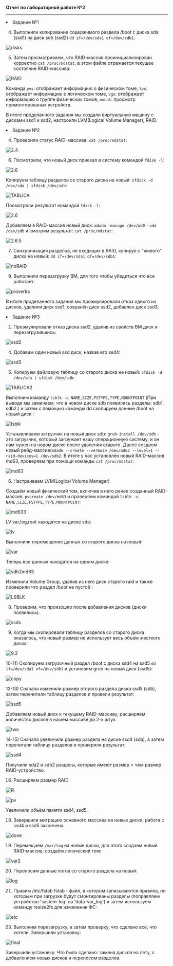 **Отчет по лабораторной работе №2**
***
<li>Задание №1</li>

4) Выполнили копирование содержимого раздела /boot с диска sda (ssd1) на диск sdb (ssd2) `dd if=/dev/sda1 of=/dev/sdb1`:

![disks](https://github.com/kawakate/laba/blob/master/lab%202/1.4.png)

5) Затем просматриваем, что RAID-массив проинициализирован корректно `cat /proc/mdstat`, в этом файле отражается текущее состояние RAID-массива:

![RAID](https://github.com/kawakate/laba/blob/master/lab%202/1.5.4.png)

Команда `pvs`: отображает информацию о физическом томе, `lvs`: отображает информацию о логическом томе, `vgs`: отображает информацию о группе физических томов, `mount`: просмотр примонтированых устройств.

В итоге проделанного задания мы создали виртуальную машину с дисками ssd1 и ssd2, настроили LVM(Logical Volume Manager), RAID.

<li>Задание №2</li>

4) Проверили статус RAID-массива: `cat /proc/mdstat`:

![2.4](https://github.com/kawakate/laba/blob/master/lab%202/2.4.png)

6) Посмотрели, что новый диск приехал в систему командой `fdisk -l`:

![2.6](https://github.com/kawakate/laba/blob/master/lab%202/2.6.1.png)

 Копируем таблицу разделов со старого диска на новый: `sfdisk -d /dev/sda | sfdisk /dev/sdb`:

![TABLICA](https://github.com/kawakate/laba/blob/master/lab%202/2.6.2.png)

 Посмотрели результат командой `fdisk -l`:

![2.6](https://github.com/kawakate/laba/blob/master/lab%202/2.6.3.png)

 Добавляем в RAID-массив новый диск: `mdadm —manage /dev/md0 —add /dev/sdb` и смотрим результат: `cat /proc/mdstat`:

![2.6.5](https://github.com/kawakate/laba/blob/master/lab%202/2.6.5.png)

7) Cинхронизация разделов, не входящих в RAID, копируя с "живого" диска на новый: `dd if=/dev/sda1 of=/dev/sdb1`:

![noRAID](https://github.com/kawakate/laba/blob/master/lab%202/2.7.png)

9) Выполнили перезагрузку ВМ, для того чтобы убедиться что все работает:

![proverka](https://github.com/kawakate/laba/blob/master/lab%202/2.9.png)

В итоге проделанного задания мы проэмулировали отказ одного из дисков, удалили диск ssd1, сохранён диск ssd2, добавлен диск ssd3.

<li>Задание №3</li>

1) Проэмулировали отказ диска ssd2, удалив из свойств ВМ диск и перезагрузившись:

![ssd2](https://github.com/kawakate/laba/blob/master/lab%202/3.1.png)

4) Добавим один новый ssd диск, назвав его ssd4:

![ssd3](https://github.com/kawakate/laba/blob/master/lab%202/3.4.png)

5) Копируем файловую таблицу со старого диска на новый: `sfdisk -d /dev/sda | sfdisk /dev/sdb`:

![TABLICA2](https://github.com/kawakate/laba/blob/master/lab%202/3.5.1.png)

Выполним команду `lsblk -o NAME,SIZE,FSTYPE,TYPE,MOUNTPOINT` (При выводе мы замечаем, что в новом диске sdb появились разделы: sdb1, sdb2.) и затем с помощью команды dd скопируем данные /boot на новый диск :

![lsblk](https://github.com/kawakate/laba/blob/master/lab%202/3.5.2-3.png)

Устанавливаем загрузчик на новый диск sdb: `grub-install /dev/sdb` - это загрузчик, который загружает нашу операционную систему, и он нам нужен на новом диске после удаления старого. Далее создаем новый рейд-массив(`mdadm --create --verbose /dev/md63 --level=1 --raid-devices=1 /dev/sdb2`. В итоге у нас установлен новый RAID-массив md63, проверяем при помощи команды `cat /proc/mdstat`:

![md63](https://github.com/kawakate/laba/blob/master/lab%202/3.5.6.png)

6) Настраиваем LVM(Logical Volume Manager)

Создаём новый физический том, включив в него ранее созданный RAID-массив: `pvcreate /dev/md63` и проверяем командой `lsblk -o NAME,SIZE,FSTYPE,TYPE,MOUNTPOINT`:

![md633](https://github.com/kawakate/laba/blob/master/lab%202/3.6.1-4.png)

LV var,log,root находятся на диске sda:

![lv](https://github.com/kawakate/laba/blob/master/lab%202/3.6.6.png)

Выполнили перемещение данных со старого диска на новый:

![var](https://github.com/kawakate/laba/blob/master/lab%202/3.6.7.png)

Теперь все данные находятся на одном диске:

![sdb2md63](https://github.com/kawakate/laba/blob/master/lab%202/3.6.8.(2).png)

Изменили Volume Group, удалив из него диск старого raid и также проверили что раздел /boot не пустой :

![LSBLK](https://github.com/kawakate/laba/blob/master/lab%202/3.6.10-11.png)

8) Проверим, что произошло после добавления дисков (диски появились):

![ssds](https://github.com/kawakate/laba/blob/master/lab%202/3.8.png)

9) Когда мы скопировали таблицу разделов со старого диска оказалось, что новый размер не использует весь объем жесткого диска:

![9.2](https://github.com/kawakate/laba/blob/master/lab%202/3.9.2.png)

10-11) Cкопируем загрузочный раздел /boot с диска ssd4 на ssd5 `dd if=/dev/sda1 of=/dev/sdb1` и установим grub на новый диск (ssd5):

![copy](https://github.com/kawakate/laba/blob/master/lab%202/3.10-11.png)

12-13) Сначала изменили размер второго раздела диска ssd5 (sdb), затем перечитали таблицу разделов и провели результат:

![ssd5](https://github.com/kawakate/laba/blob/master/lab%202/3.13.1.png) 

Добавляем новый диск к текущему RAID-массиву, расширяем количество дисков в нашем массиве до 2-х штук.

![two](https://github.com/kawakate/laba/blob/master/lab%202/3.13.2.png)

14-15) Сначала увеличили размер раздела на диске ssd4 (sda), а затем перечитали таблицу разделов и проверили результат:

![ssd4](https://github.com/kawakate/laba/blob/master/lab%202/3.15.png) 

Получили sda2 и sdb2 разделы, которые имеют размер > чем размер RAID-устройство.

16) Расширяем размер RAID 

![R](https://github.com/kawakate/laba/blob/master/lab%202/3.16.png) 

![pv](https://github.com/kawakate/laba/blob/master/lab%202/3.17.png)


Увеличили объём памяти ssd4, ssd5.

18) Завершили миграцию основного массива на новые диски, работа с ssd4 и ssd5 закончена.

![done](https://github.com/kawakate/laba/blob/master/lab%202/3.18.png) 

19) Перемещаем `/var/log` на новые диски, для этого создаем новый RAID-массив, создаём логический том:

![var2](https://github.com/kawakate/laba/blob/master/lab%202/3.19.2.png) 

20) Переносим данные логов со старого раздела на новый:

![log](https://github.com/kawakate/laba/blob/master/lab%202/3.20.png) 

21) Правим /etc/fstab fstab - файл, в котором записываются правила, по которым при загрузке будут смонтированы разделы (поправляем устройство 'system-log' на 'data-var_log') и затем используем команду resize2fs для изменения ФС:

![etc](https://github.com/kawakate/laba/blob/master/lab%202/3.21-22.png)

23) Выполним перезагрузку, а затем проверку, что сделано всё, что хотели: 
Завершили установку: 

![final](https://github.com/kawakate/laba/blob/master/lab%202/3.23.png) 

Завершили установку.
Что было сделано: замена дисков на лету, с добавлением новых дисков и переносом разделов.
